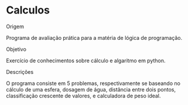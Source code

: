 # Calculos
Origem

Programa de avaliação prática para a matéria de lógica de programação.

Objetivo

Exercício de conhecimentos sobre cálculo e algaritmo em python.

Descrições

O programa consiste em 5 problemas, respectivamente se baseando no cálculo de uma esfera, dosagem de água, distância entre dois pontos, classificação crescente de valores, e calculadora de peso ideal.
